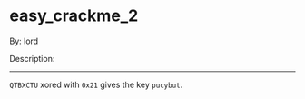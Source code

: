 # easy_crackme_2

By: lord

Description: 

---

`QTBXCTU` xored with `0x21` gives the key `pucybut`. 
